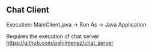 ## Chat Client   
   
Execution: 
MainClient.java -> Run As -> Java Application

Requires the execution of chat server
https://github.com/oahjimenez/chat_server
